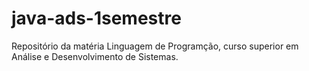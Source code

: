 # java-ads-1semestre
Repositório da matéria Linguagem de Programção, curso superior em Análise e Desenvolvimento de Sistemas. 
